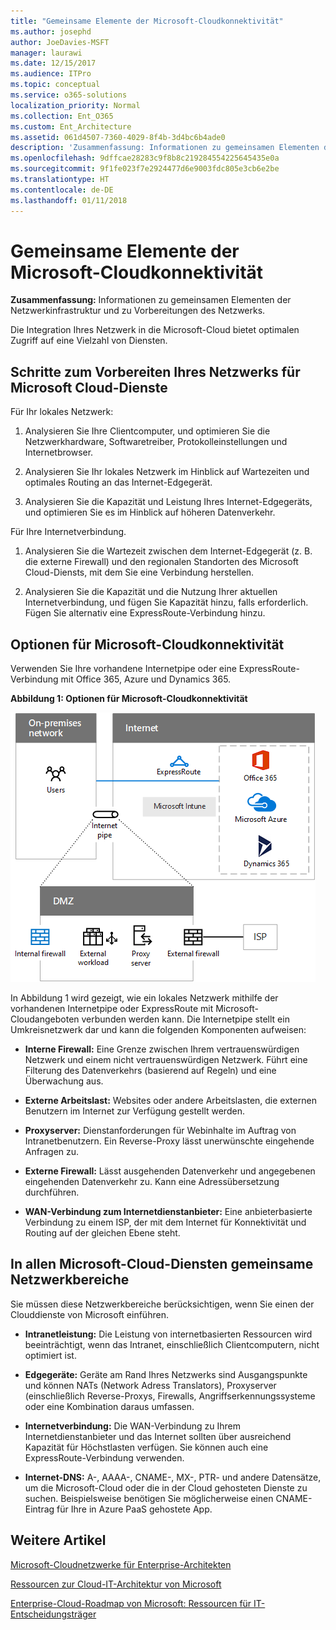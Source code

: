 ```yaml
---
title: "Gemeinsame Elemente der Microsoft-Cloudkonnektivität"
ms.author: josephd
author: JoeDavies-MSFT
manager: laurawi
ms.date: 12/15/2017
ms.audience: ITPro
ms.topic: conceptual
ms.service: o365-solutions
localization_priority: Normal
ms.collection: Ent_O365
ms.custom: Ent_Architecture
ms.assetid: 061d4507-7360-4029-8f4b-3d4bc6b4ade0
description: 'Zusammenfassung: Informationen zu gemeinsamen Elementen der Netzwerkinfrastruktur und zu Vorbereitungen des Netzwerks.'
ms.openlocfilehash: 9dffcae28283c9f8b8c219284554225645435e0a
ms.sourcegitcommit: 9f1fe023f7e2924477d6e9003fdc805e3cb6e2be
ms.translationtype: HT
ms.contentlocale: de-DE
ms.lasthandoff: 01/11/2018
---
```

# <a name="common-elements-of-microsoft-cloud-connectivity"></a>Gemeinsame Elemente der Microsoft-Cloudkonnektivität

 **Zusammenfassung:** Informationen zu gemeinsamen Elementen der Netzwerkinfrastruktur und zu Vorbereitungen des Netzwerks.
  
Die Integration Ihres Netzwerk in die Microsoft-Cloud bietet optimalen Zugriff auf eine Vielzahl von Diensten.
  
## <a name="steps-to-prepare-your-network-for-microsoft-cloud-services"></a>Schritte zum Vorbereiten Ihres Netzwerks für Microsoft Cloud-Dienste
<a name="steps"> </a>

Für Ihr lokales Netzwerk:
  
1. Analysieren Sie Ihre Clientcomputer, und optimieren Sie die Netzwerkhardware, Softwaretreiber, Protokolleinstellungen und Internetbrowser.
    
2. Analysieren Sie Ihr lokales Netzwerk im Hinblick auf Wartezeiten und optimales Routing an das Internet-Edgegerät.
    
3. Analysieren Sie die Kapazität und Leistung Ihres Internet-Edgegeräts, und optimieren Sie es im Hinblick auf höheren Datenverkehr.
    
Für Ihre Internetverbindung.
  
1. Analysieren Sie die Wartezeit zwischen dem Internet-Edgegerät (z. B. die externe Firewall) und den regionalen Standorten des Microsoft Cloud-Diensts, mit dem Sie eine Verbindung herstellen.
    
2. Analysieren Sie die Kapazität und die Nutzung Ihrer aktuellen Internetverbindung, und fügen Sie Kapazität hinzu, falls erforderlich. Fügen Sie alternativ eine ExpressRoute-Verbindung hinzu.
    
## <a name="microsoft-cloud-connectivity-options"></a>Optionen für Microsoft-Cloudkonnektivität
<a name="steps"> </a>

Verwenden Sie Ihre vorhandene Internetpipe oder eine ExpressRoute-Verbindung mit Office 365, Azure und Dynamics 365.
  
**Abbildung 1: Optionen für Microsoft-Cloudkonnektivität**

![Abbildung 1:  Optionen für Microsoft-Cloudkonnektivität](images/Network_Poster/CommonElements.png)

  
In Abbildung 1 wird gezeigt, wie ein lokales Netzwerk mithilfe der vorhandenen Internetpipe oder ExpressRoute mit Microsoft-Cloudangeboten verbunden werden kann. Die Internetpipe stellt ein Umkreisnetzwerk dar und kann die folgenden Komponenten aufweisen:
  
- **Interne Firewall:** Eine Grenze zwischen Ihrem vertrauenswürdigen Netzwerk und einem nicht vertrauenswürdigen Netzwerk. Führt eine Filterung des Datenverkehrs (basierend auf Regeln) und eine Überwachung aus.
    
- **Externe Arbeitslast:** Websites oder andere Arbeitslasten, die externen Benutzern im Internet zur Verfügung gestellt werden.
    
- **Proxyserver:** Dienstanforderungen für Webinhalte im Auftrag von Intranetbenutzern. Ein Reverse-Proxy lässt unerwünschte eingehende Anfragen zu.
    
- **Externe Firewall:** Lässt ausgehenden Datenverkehr und angegebenen eingehenden Datenverkehr zu. Kann eine Adressübersetzung durchführen.
    
- **WAN-Verbindung zum Internetdienstanbieter:** Eine anbieterbasierte Verbindung zu einem ISP, der mit dem Internet für Konnektivität und Routing auf der gleichen Ebene steht.
    
## <a name="areas-of-networking-common-to-all-microsoft-cloud-services"></a>In allen Microsoft-Cloud-Diensten gemeinsame Netzwerkbereiche
<a name="steps"> </a>

Sie müssen diese Netzwerkbereiche berücksichtigen, wenn Sie einen der Clouddienste von Microsoft einführen.
  
- **Intranetleistung:** Die Leistung von internetbasierten Ressourcen wird beeinträchtigt, wenn das Intranet, einschließlich Clientcomputern, nicht optimiert ist.
    
- **Edgegeräte:** Geräte am Rand Ihres Netzwerks sind Ausgangspunkte und können NATs (Network Adress Translators), Proxyserver (einschließlich Reverse-Proxys, Firewalls, Angriffserkennungssysteme oder eine Kombination daraus umfassen.
    
- **Internetverbindung:** Die WAN-Verbindung zu Ihrem Internetdienstanbieter und das Internet sollten über ausreichend Kapazität für Höchstlasten verfügen. Sie können auch eine ExpressRoute-Verbindung verwenden.
    
- **Internet-DNS:** A-, AAAA-, CNAME-, MX-, PTR- und andere Datensätze, um die Microsoft-Cloud oder die in der Cloud gehosteten Dienste zu suchen. Beispielsweise benötigen Sie möglicherweise einen CNAME-Eintrag für Ihre in Azure PaaS gehostete App.
    
## <a name="see-also"></a>Weitere Artikel

<a name="steps"> </a>

[Microsoft-Cloudnetzwerke für Enterprise-Architekten](microsoft-cloud-networking-for-enterprise-architects.md)
  
[Ressourcen zur Cloud-IT-Architektur von Microsoft](microsoft-cloud-it-architecture-resources.md)

[Enterprise-Cloud-Roadmap von Microsoft: Ressourcen für IT-Entscheidungsträger]((https://sway.com/FJ2xsyWtkJc2taRD))


